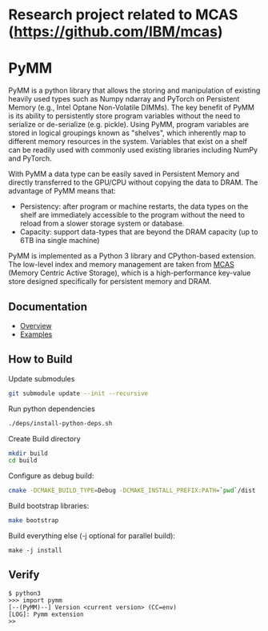 Research project related to MCAS (https://github.com/IBM/mcas)
=======
# PyMM

PyMM is a python library that allows the storing and manipulation of existing heavily used types such as Numpy ndarray and PyTorch on Persistent Memory (e.g., Intel Optane Non-Volatile DIMMs). The key benefit of PyMM is its ability to persistently store program variables without the need to serialize or de-serialize (e.g. pickle).  Using PyMM, program variables are stored in logical groupings known as "shelves", which inherently map to different memory resources in the system.  Variables that exist on a shelf can be readily used with commonly used existing libraries including NumPy and PyTorch.

With PyMM a data type can be easily saved in Persistent Memory and directly transferred to the GPU/CPU without copying the data to DRAM. 
The advantage of PyMM means that:
- Persistency: after program or machine restarts, the data types on the shelf are immediately accessible to the program without the need to reload from a slower storage system or database.
- Capacity: support data-types that are beyond the DRAM capacity (up to 6TB ina single machine)

PyMM is implemented as a Python 3 library and CPython-based extension. The low-level index and memory management are taken from [MCAS](https://github.com/IBM/mcas) (Memory Centric Active Storage), which is a high-performance key-value store designed specifically for persistent memory and DRAM.

## Documentation

* [Overview](./info/pymm.md)
* [Examples](./examples/)


## How to Build

Update submodules
```bash
git submodule update --init --recursive
```


Run python dependencies
``` bash
./deps/install-python-deps.sh
``` 

Create Build directory
``` bash
mkdir build
cd build
``` 

Configure as debug build:

```bash
cmake -DCMAKE_BUILD_TYPE=Debug -DCMAKE_INSTALL_PREFIX:PATH=`pwd`/dist .. 
```

Build bootstrap libraries:

```bash
make bootstrap
```

Build everything else (-j optional for parallel build):

```
make -j install
```



## Verify 
```
$ python3
>>> import pymm
[--(PyMM)--] Version <current version> (CC=env)
[LOG]: Pymm extension
>>
```	


